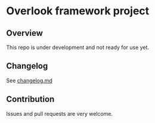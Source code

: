 # Overlook framework project

## Overview

This repo is under development and not ready for use yet.

## Changelog

See [changelog.md](https://github.com/overlookjs/project/blob/master/changelog.md)

## Contribution

Issues and pull requests are very welcome.
